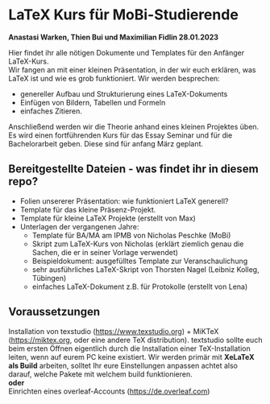 # LaTeX Kurs für MoBi-Studierende 
**Anastasi Warken, Thien Bui und Maximilian Fidlin 28.01.2023**

Hier findet ihr alle nötigen Dokumente und Templates für den Anfänger LaTeX-Kurs. <br>
Wir fangen an mit einer kleinen Präsentation, in der wir euch erklären, was LaTeX ist und wie es grob funktioniert. Wir werden besprechen:
- genereller Aufbau und Strukturierung eines LaTeX-Dokuments
- Einfügen von Bildern, Tabellen und Formeln
- einfaches Zitieren.

Anschließend werden wir die Theorie anhand eines kleinen Projektes üben. Es wird einen fortführenden Kurs für das Essay Seminar und für die Bachelorarbeit geben. Diese sind für anfang März geplant.  

## Bereitgestellte Dateien -  was findet ihr in diesem repo?
- Folien unsererer Präsentation: wie funktioniert LaTeX generell? <br>
- Template für das kleine Präsenz-Projekt. <br>
- Template für kleine LaTeX Projekte (erstellt von Max)
- Unterlagen der vergangenen Jahre: <br>
	- Template für BA/MA am IPMB von Nicholas Peschke (MoBi) <br>
	- Skript zum LaTeX-Kurs von Nicholas (erklärt ziemlich genau die Sachen, die er in seiner Vorlage verwendet) <br>
	- Beispieldokument: ausgefülltes Template zur Veranschaulichung <br>
	- sehr ausführliches LaTeX-Skript von Thorsten Nagel (Leibniz Kolleg, Tübingen)
	- einfaches LaTeX-Dokument z.B. für Protokolle (erstellt von Lena)



## Voraussetzungen
Installation von texstudio (https://www.texstudio.org) + MiKTeX (https://miktex.org, oder eine andere TeX distribution). textstudio sollte euch beim ersten Öffnen eigentlich durch die Installation einer TeX-Installation leiten, wenn auf eurem PC keine existiert. Wir werden primär mit **XeLaTeX als Build** arbeiten, solltet Ihr eure Einstellungen anpassen achtet also darauf, welche Pakete mit welchem build funktionieren. <br>
**oder** <br>
Einrichten eines overleaf-Accounts (https://de.overleaf.com)

